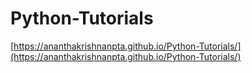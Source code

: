 # Python-Tutorials

[https://ananthakrishnanpta.github.io/Python-Tutorials/](https://ananthakrishnanpta.github.io/Python-Tutorials/)
